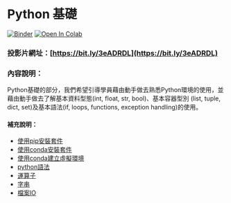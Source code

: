 # Python 基礎

[![Binder](https://mybinder.org/badge_logo.svg)](https://mybinder.org/v2/gh/victorgau/python20200827/master)
[![Open In Colab](https://colab.research.google.com/assets/colab-badge.svg)](https://colab.research.google.com/github/victorgau/python20200827/)

### 投影片網址：[https://bit.ly/3eADRDL](https://bit.ly/3eADRDL)

### 內容說明：

Python基礎的部分，我們希望引導學員藉由動手做去熟悉Python環境的使用，並藉由動手做去了解基本資料型態(int, float, str, bool)、基本容器型別 (list, tuple, dict, set)及基本語法(if, loops, functions, exception handling)的使用。

#### 補充說明：

* [使用pip安裝套件](使用pip安裝套件.md)
* [使用conda安裝套件](使用conda安裝套件.md)
* [使用conda建立虛擬環境](使用conda建立虛擬環境.md)
* [python語法](python語法.md)
* [運算子](運算子.md)
* [字串](字串.md)
* [檔案IO](檔案IO.md)